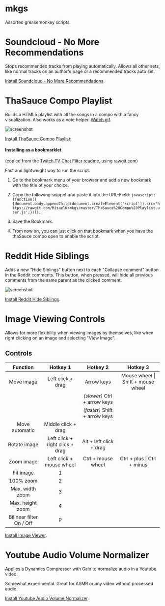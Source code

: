 mkgs
====

Assorted greasemonkey scripts.


Soundcloud - No More Recommendations
====================================

Stops recommended tracks from playing automatically. Allows all other sets, like normal tracks on an author's page or a recommended tracks auto set.

[Install Soundcloud - No More Recommendations](https://github.com/MisaelK/mkgs/raw/master/Soundcloud%20-%20No%20More%20Recommendations.user.js).


ThaSauce Compo Playlist
=======================

Builds a HTML5 playlist with all the songs in a compo with a fancy visualization. Also works as a vote helper. [Watch gif](http://i.imgur.com/Xk11uL3.gif).

![screenshot](http://i.imgur.com/krGamwM.png)

[Install ThaSauce Compo Playlist](https://github.com/MisaelK/mkgs/raw/master/ThaSauce%20Compo%20Playlist.user.js).

#### Installing as a bookmarklet
(copied from the [Twitch.TV Chat Filter readme](https://github.com/jpgohlke/twitch-chat-filter/blob/master/README.md), using [rawgit.com](http://rawgit.com))

Fast and lightweight way to run the script.

1. Go to the bookmark menu of your browser and add a new bookmark with the title of your choice.

2. Copy the following snippet and paste it into the URL-Field: `javascript:(function(){document.body.appendChild(document.createElement('script')).src='https://rawgit.com/MisaelK/mkgs/master/ThaSauce%20Compo%20Playlist.user.js';})();`

3. Save the Bookmark.

4. From now on, you can just click on that bookmark when you have the thaSauce compo open to enable the script.


Reddit Hide Siblings
====================

Adds a new "Hide Siblings" button next to each "Collapse comment" button in the Reddit comments. This button, when pressed, will hide all previous comments from the same parent as the clicked comment.

![screenshot](http://i.imgur.com/akRhkG2.gif)

[Install Reddit Hide Siblings](https://github.com/MisaelK/mkgs/raw/master/Reddit%20Hide%20Siblings.user.js).


Image Viewing Controls
======================

Allows for more flexibility when viewing images by themselves, like when right clicking on an image and selecting "View Image".

## Controls

| Function | Hotkey 1 | Hotkey 2 | Hotkey 3 |
| :-: | :-: | :-: | :-: |
| Move image | Left click + drag | Arrow keys | Mouse wheel \| Shift + mouse wheel
|  | | *(slower)* Ctrl + arrow keys
|  | | *(faster)* Shift + arrow keys
| Move automatic | Middle click + drag
| Rotate image | Left click + right click + drag | Alt + left click + drag
| Zoom image | Left click + mouse wheel | Ctrl + mouse wheel | Ctrl + plus  \| Ctrl + minus
| Fit image | 1 | 
| 100% zoom | 2 | 
| Max. width zoom | 3 | 
| Max. height zoom | 4 | 
| Bilinear filter On / Off | P | 

[Install Image Viewer](https://github.com/MisaelK/mkgs/raw/master/Image%20Viewing%20Controls.user.js).


Youtube Audio Volume Normalizer
===============================

Applies a Dynamics Compressor with Gain to normalize audio in a Youtube video.

Somewhat experimental. Great for ASMR or any video without processed audio.

[Install Youtube Audio Volume Normalizer](https://github.com/MisaelK/mkgs/raw/master/Youtube%20Audio%20Volume%20Normalizer.user.js).
